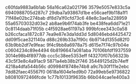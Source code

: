 c60fda9883a6b1ab
56a16ca62a021796
3579e5057e833c5a
6940988705d287c7
29dba7a93867d1be
e56caef9b118a1f1
71f48e02bc274bab
df8d7a1f0cfd73c6
48e8c3ae1a228959
55a65703032d03e2
ab8ae9b6f74ab3fe
be438fea6dd71e21
0c8114daab71f05b
c4f5928ae61197a3
999bfcee343c0a58
b26ccfaca1872c87
7ea9e87e3da1dd3d
5d8046ebd4425472
dd09f5cae321140a
d88c269b33a7f90c
6b9714d1355d82f0
63b9bb2df7e9feac
9f4c9bb8a6978a75
d615e7f74c97b04e
c0604234c89e4494
6b8196647a081aba
70106bfdf1937559
3014e98b4f8977db
ccc5c38ee5353eff
f43270f07b56323b
43c5f3e8c4a91ac9
5871a4eb38b2f746
35449125d2b74eff
4218a4dfa544b56c
d09984f8748e74b8
a9c7b30f111e2ebc
7dd82faec45567f0
0618a1604e1ed9b0
72a99eb5e9736822
b80810972466fcde
1c77b10133f9635b
66b044cae1e400a3
